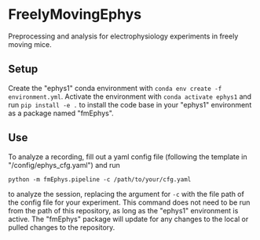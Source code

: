 # FreelyMovingEphys
Preprocessing and analysis for electrophysiology experiments in freely moving mice.

## Setup
Create the "ephys1" conda environment with `conda env create -f environment.yml`. Activate the environment with `conda activate ephys1` and run `pip install -e .` to install the code base in your "ephys1" environment as a package named "fmEphys".

## Use


To analyze a recording, fill out a yaml config file (following the template in "/config/ephys_cfg.yaml") and run

`python -m fmEphys.pipeline -c /path/to/your/cfg.yaml`

to analyze the session, replacing the argument for `-c` with the file path of the config file for your experiment. This command does not need to be run from the path of this repository, as long as the "ephys1" environment is active. The "fmEphys" package will update for any changes to the local or pulled changes to the repository.
